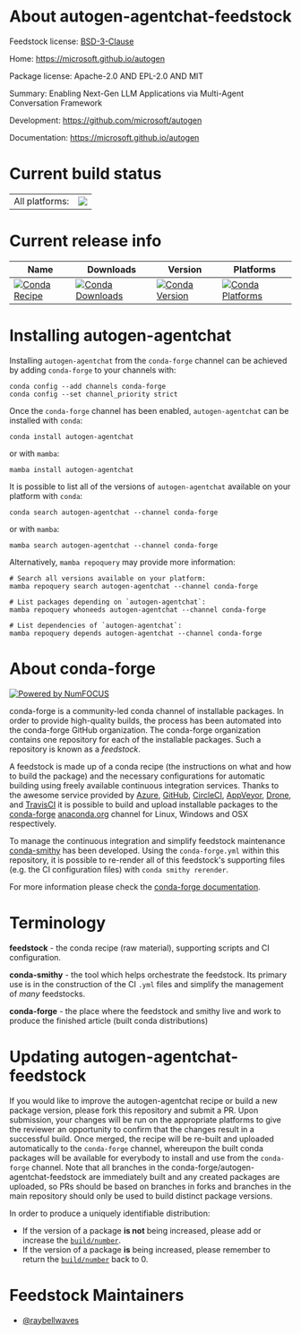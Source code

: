 About autogen-agentchat-feedstock
=================================

Feedstock license: [BSD-3-Clause](https://github.com/conda-forge/autogen-agentchat-feedstock/blob/main/LICENSE.txt)

Home: https://microsoft.github.io/autogen

Package license: Apache-2.0 AND EPL-2.0 AND MIT

Summary: Enabling Next-Gen LLM Applications via Multi-Agent Conversation Framework

Development: https://github.com/microsoft/autogen

Documentation: https://microsoft.github.io/autogen

Current build status
====================


<table><tr><td>All platforms:</td>
    <td>
      <a href="https://dev.azure.com/conda-forge/feedstock-builds/_build/latest?definitionId=24604&branchName=main">
        <img src="https://dev.azure.com/conda-forge/feedstock-builds/_apis/build/status/autogen-agentchat-feedstock?branchName=main">
      </a>
    </td>
  </tr>
</table>

Current release info
====================

| Name | Downloads | Version | Platforms |
| --- | --- | --- | --- |
| [![Conda Recipe](https://img.shields.io/badge/recipe-autogen--agentchat-green.svg)](https://anaconda.org/conda-forge/autogen-agentchat) | [![Conda Downloads](https://img.shields.io/conda/dn/conda-forge/autogen-agentchat.svg)](https://anaconda.org/conda-forge/autogen-agentchat) | [![Conda Version](https://img.shields.io/conda/vn/conda-forge/autogen-agentchat.svg)](https://anaconda.org/conda-forge/autogen-agentchat) | [![Conda Platforms](https://img.shields.io/conda/pn/conda-forge/autogen-agentchat.svg)](https://anaconda.org/conda-forge/autogen-agentchat) |

Installing autogen-agentchat
============================

Installing `autogen-agentchat` from the `conda-forge` channel can be achieved by adding `conda-forge` to your channels with:

```
conda config --add channels conda-forge
conda config --set channel_priority strict
```

Once the `conda-forge` channel has been enabled, `autogen-agentchat` can be installed with `conda`:

```
conda install autogen-agentchat
```

or with `mamba`:

```
mamba install autogen-agentchat
```

It is possible to list all of the versions of `autogen-agentchat` available on your platform with `conda`:

```
conda search autogen-agentchat --channel conda-forge
```

or with `mamba`:

```
mamba search autogen-agentchat --channel conda-forge
```

Alternatively, `mamba repoquery` may provide more information:

```
# Search all versions available on your platform:
mamba repoquery search autogen-agentchat --channel conda-forge

# List packages depending on `autogen-agentchat`:
mamba repoquery whoneeds autogen-agentchat --channel conda-forge

# List dependencies of `autogen-agentchat`:
mamba repoquery depends autogen-agentchat --channel conda-forge
```


About conda-forge
=================

[![Powered by
NumFOCUS](https://img.shields.io/badge/powered%20by-NumFOCUS-orange.svg?style=flat&colorA=E1523D&colorB=007D8A)](https://numfocus.org)

conda-forge is a community-led conda channel of installable packages.
In order to provide high-quality builds, the process has been automated into the
conda-forge GitHub organization. The conda-forge organization contains one repository
for each of the installable packages. Such a repository is known as a *feedstock*.

A feedstock is made up of a conda recipe (the instructions on what and how to build
the package) and the necessary configurations for automatic building using freely
available continuous integration services. Thanks to the awesome service provided by
[Azure](https://azure.microsoft.com/en-us/services/devops/), [GitHub](https://github.com/),
[CircleCI](https://circleci.com/), [AppVeyor](https://www.appveyor.com/),
[Drone](https://cloud.drone.io/welcome), and [TravisCI](https://travis-ci.com/)
it is possible to build and upload installable packages to the
[conda-forge](https://anaconda.org/conda-forge) [anaconda.org](https://anaconda.org/)
channel for Linux, Windows and OSX respectively.

To manage the continuous integration and simplify feedstock maintenance
[conda-smithy](https://github.com/conda-forge/conda-smithy) has been developed.
Using the ``conda-forge.yml`` within this repository, it is possible to re-render all of
this feedstock's supporting files (e.g. the CI configuration files) with ``conda smithy rerender``.

For more information please check the [conda-forge documentation](https://conda-forge.org/docs/).

Terminology
===========

**feedstock** - the conda recipe (raw material), supporting scripts and CI configuration.

**conda-smithy** - the tool which helps orchestrate the feedstock.
                   Its primary use is in the construction of the CI ``.yml`` files
                   and simplify the management of *many* feedstocks.

**conda-forge** - the place where the feedstock and smithy live and work to
                  produce the finished article (built conda distributions)


Updating autogen-agentchat-feedstock
====================================

If you would like to improve the autogen-agentchat recipe or build a new
package version, please fork this repository and submit a PR. Upon submission,
your changes will be run on the appropriate platforms to give the reviewer an
opportunity to confirm that the changes result in a successful build. Once
merged, the recipe will be re-built and uploaded automatically to the
`conda-forge` channel, whereupon the built conda packages will be available for
everybody to install and use from the `conda-forge` channel.
Note that all branches in the conda-forge/autogen-agentchat-feedstock are
immediately built and any created packages are uploaded, so PRs should be based
on branches in forks and branches in the main repository should only be used to
build distinct package versions.

In order to produce a uniquely identifiable distribution:
 * If the version of a package **is not** being increased, please add or increase
   the [``build/number``](https://docs.conda.io/projects/conda-build/en/latest/resources/define-metadata.html#build-number-and-string).
 * If the version of a package **is** being increased, please remember to return
   the [``build/number``](https://docs.conda.io/projects/conda-build/en/latest/resources/define-metadata.html#build-number-and-string)
   back to 0.

Feedstock Maintainers
=====================

* [@raybellwaves](https://github.com/raybellwaves/)

